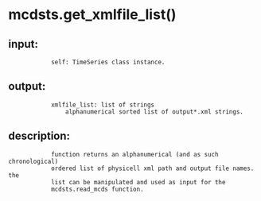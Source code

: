 # mcdsts.get_xmlfile_list()


## input:
```
            self: TimeSeries class instance.

```

## output:
```
            xmlfile_list: list of strings
                alphanumerical sorted list of output*.xml strings.

```

## description:
```
            function returns an alphanumerical (and as such chronological)
            ordered list of physicell xml path and output file names. the
            list can be manipulated and used as input for the
            mcdsts.read_mcds function.
        
```